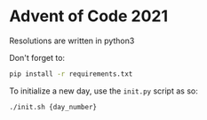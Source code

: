 # Advent of Code 2021

Resolutions are written in python3

Don't forget to:

```sh
pip install -r requirements.txt
```

To initialize a new day, use the `init.py` script as so:

```sh
./init.sh {day_number}
```

